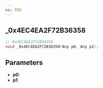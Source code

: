 ```yaml
---
ns: PED
---
```

## _0x4EC4EA2F72B36358

```c
// 0x4EC4EA2F72B36358
void _0x4EC4EA2F72B36358(Any p0, Any p1);
```

## Parameters
* **p0**:
* **p1**:
